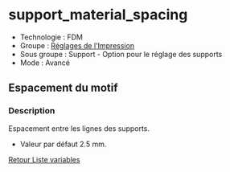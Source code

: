 # support_material_spacing

* Technologie : FDM
* Groupe : [Réglages de l'Impression](../print_settings/print_settings.md)
* Sous groupe : Support - Option pour le réglage des supports
* Mode : Avancé

## Espacement du motif

### Description

Espacement entre les lignes des supports.

* Valeur par défaut 2.5 mm.

[Retour Liste variables](variable_list.md)